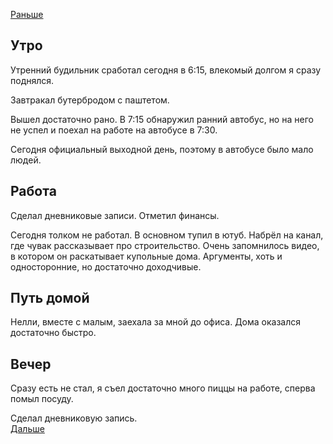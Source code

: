 [Раньше](2021.01.09.md)  
## Утро
Утренний будильник сработал сегодня в 6:15, влекомый долгом я сразу поднялся. 

Завтракал бутербродом с паштетом.

Вышел достаточно рано. В 7:15 обнаружил ранний автобус, но на него не успел и поехал на работе на автобусе в 7:30.

Сегодня официальный выходной день, поэтому в автобусе было мало людей.
## Работа
Сделал дневниковые записи.
Отметил финансы.

Сегодня толком не работал. В основном тупил в ютуб. Набрёл на канал, где чувак рассказывает про строительство. Очень запомнилось видео, в котором он раскатывает купольные дома. Аргументы, хоть и односторонние, но достаточно доходчивые.
## Путь домой
Нелли, вместе с малым, заехала за мной до офиса. Дома оказался достаточно быстро.
## Вечер
Сразу есть не стал, я съел достаточно много пиццы на работе, сперва помыл посуду.

Сделал дневниковую запись.  
[Дальше](2021.01.11.md)
